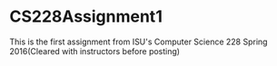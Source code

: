 # CS228Assignment1
This is the first assignment from ISU's Computer Science 228 Spring 2016(Cleared with instructors before posting)

